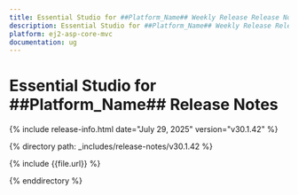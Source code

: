 ```yaml
---
title: Essential Studio for ##Platform_Name## Weekly Release Release Notes  
description: Essential Studio for ##Platform_Name## Weekly Release Release Notes  
platform: ej2-asp-core-mvc
documentation: ug
---
```


# Essential Studio for ##Platform_Name##  Release Notes  

{% include release-info.html date="July 29, 2025"  version="v30.1.42" %}

{% directory path: _includes/release-notes/v30.1.42 %}

{% include {{file.url}} %}

{% enddirectory %}